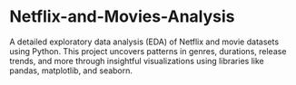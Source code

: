 # Netflix-and-Movies-Analysis
A detailed exploratory data analysis (EDA) of Netflix and movie datasets using Python. This project uncovers patterns in genres, durations, release trends, and more through insightful visualizations using libraries like pandas, matplotlib, and seaborn.
